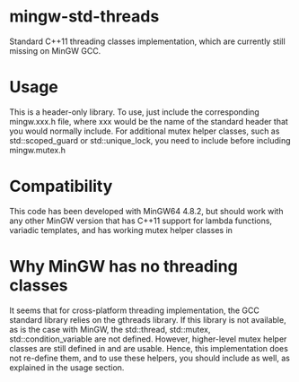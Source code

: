 mingw-std-threads
=================

Standard C++11 threading classes implementation, which are currently still missing
on MinGW GCC.

Usage
=====

This is a header-only library. To use, just include the corresponding mingw.xxx.h file, where
xxx would be the name of the standard header that you would normally include.
For additional mutex helper classes, such as std::scoped_guard or std::unique_lock, you need to
include <mutex> before including mingw.mutex.h

Compatibility
=============

This code has been developed with MinGW64 4.8.2, but should work with any other MinGW version
that has C++11 support for lambda functions, variadic templates, and has
working mutex helper classes in <mutex>

Why MinGW has no threading classes 
==================================
It seems that for cross-platform threading implementation, the GCC standard library relies on
the gthreads library. If this library is not available, as is the case with MinGW, the
std::thread, std::mutex, std::condition_variable are not defined. However, higher-level mutex
helper classes are still defined in <mutex> and are usable. Hence, this implementation
does not re-define them, and to use these helpers, you should include <mutex> as well, as explained
in the usage section.

